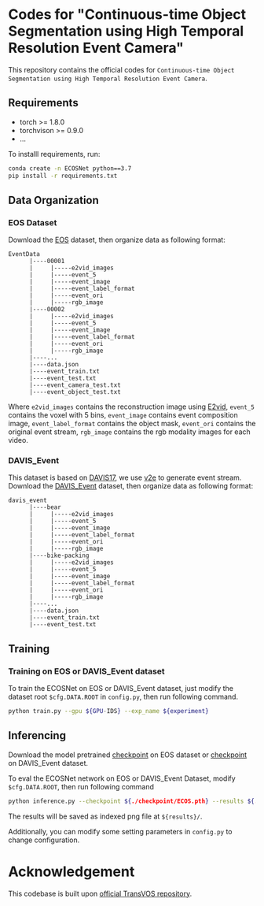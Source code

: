 # Codes for "Continuous-time Object Segmentation using High Temporal Resolution Event Camera"

This repository contains the official codes for `Continuous-time Object Segmentation using High Temporal Resolution Event Camera`.
## Requirements
- torch >= 1.8.0
- torchvison >= 0.9.0
- ...

To installl requirements, run:
```bash
conda create -n ECOSNet python==3.7
pip install -r requirements.txt
```

## Data Organization
### EOS Dataset
Download the [EOS](https://drive.google.com/file/d/1qGugNiY3dMWgFwxYXurAJ4L_xjhq8SMQ/view?usp=share_link) dataset, then organize data as following format:
```
EventData
      |----00001
      |     |-----e2vid_images
      |     |-----event_5
      |     |-----event_image
      |     |-----event_label_format
      |     |-----event_ori
      |     |-----rgb_image
      |----00002
      |     |-----e2vid_images
      |     |-----event_5
      |     |-----event_image
      |     |-----event_label_format
      |     |-----event_ori
      |     |-----rgb_image
      |----...
      |----data.json
      |----event_train.txt
      |----event_test.txt
      |----event_camera_test.txt
      |----event_object_test.txt
```
Where `e2vid_images` contains the reconstruction image using [E2vid](https://github.com/uzh-rpg/rpg_e2vid), `event_5` contains the voxel with 5 bins, `event_image` contains event composition image, `event_label_format` contains the object mask, `event_ori` contains the original event stream, `rgb_image` contains the rgb modality images for each video.

### DAVIS_Event
This dataset is based on [DAVIS17](https://davischallenge.org/davis2017/code.html), we use [v2e](https://github.com/SensorsINI/v2e) to generate event stream.
Download the [DAVIS_Event](https://drive.google.com/file/d/1ydDTgAbiP18IU7jVU1JvFeJjJfQux4Df/view?usp=share_link) dataset, then organize data as following format:
```
davis_event
      |----bear
      |     |-----e2vid_images
      |     |-----event_5
      |     |-----event_image
      |     |-----event_label_format
      |     |-----event_ori
      |     |-----rgb_image
      |----bike-packing
      |     |-----e2vid_images
      |     |-----event_5
      |     |-----event_image
      |     |-----event_label_format
      |     |-----event_ori
      |     |-----rgb_image
      |----...
      |----data.json
      |----event_train.txt
      |----event_test.txt
```

## Training

### Training on EOS or DAVIS_Event dataset
To train the ECOSNet on EOS or DAVIS_Event dataset, just modify the dataset root `$cfg.DATA.ROOT` in `config.py`, then run following command.
```bash
python train.py --gpu ${GPU-IDS} --exp_name ${experiment}
```
## Inferencing
Download the model pretrained [checkpoint](https://drive.google.com/file/d/1opse5lHwVkz4nGClwP3VgWgSQnaQzzIq/view?usp=drive_link) on EOS dataset or [checkpoint](https://drive.google.com/file/d/1RMI0DgjAbpOizIMgvC4GT0qQVVmu27x_/view?usp=sharing) on DAVIS_Event dataset.

To eval the ECOSNet network on EOS or DAVIS_Event Dataset, modify `$cfg.DATA.ROOT`, then run following command
```bash
python inference.py --checkpoint ${./checkpoint/ECOS.pth} --results ${./results/EOS}
```
The results will be saved as indexed png file at `${results}/`.

Additionally, you can modify some setting parameters in `config.py` to change configuration.

# Acknowledgement
This codebase is built upon [official TransVOS repository](https://github.com/sallymmx/TransVOS).
